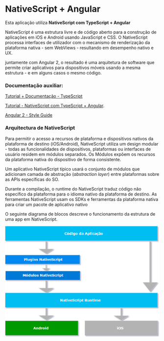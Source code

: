 # NativeScript + Angular

Esta aplicação utiliza **NativeScript com TypeScript + Angular**

NativeScript é uma estrutura livre e de código aberto para a construção de aplicações em iOS e Android usando JavaScript e CSS. O NativeScript processa interfaces de utilizador com o mecanismo de renderização da plataforma nativa - sem WebViews - resultando em desempenho nativo e UX.

juntamente com Angular 2, o resultado é uma arquitetura de software que permite criar aplicativos para dispositivos móveis usando a mesma estrutura - e em alguns casos o mesmo código.

### Documentação auxiliar:
[Tutorial + Documentação - TypeScript](https://www.typescriptlang.org/docs/tutorial.html)

[Tutorial - NativeScript com TypeScript + Angular](http://docs.nativescript.org/angular/tutorial/ng-chapter-0).

[Angular 2 - Style Guide](https://angular.io/styleguide)

### Arquitectura de NativeScript
Para permitir o acesso a recursos de plataforma e dispositivos nativos da plataforma de destino (iOS/Android), NativeScript utiliza um design modular - todas as funcionalidades de  dispositivos, plataformas ou interfaces de usuário residem em módulos separados. Os Módulos  expõem os recursos da plataforma nativa do dispositivo de forma consistente.

Um aplicativo NativeScript típico usará o conjunto de módulos que adicionam camada de abstração (_abstraction layer_) entre plataformas sobre as APIs específicas do SO.

Durante a compilação, o runtime do NativeScript traduz código não específico da plataforma para o idioma nativo da plataforma de destino. As ferramentas NativeScript usam os SDKs e ferramentas da plataforma nativa para criar um pacote de aplicativo nativo

O seguinte diagrama de blocos descreve o funcionamento da estrutura de uma app em NativeScript.

![NativeScript Diagrama Geral](images/geral-nativescript.png)
